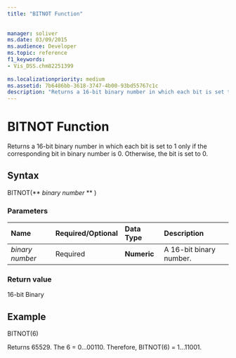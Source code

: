 ```yaml
---
title: "BITNOT Function"
 
 
manager: soliver
ms.date: 03/09/2015
ms.audience: Developer
ms.topic: reference
f1_keywords:
- Vis_DSS.chm82251399
 
ms.localizationpriority: medium
ms.assetid: 7b6486bb-3618-3747-4b00-93bd55767c1c
description: "Returns a 16-bit binary number in which each bit is set to 1 only if the corresponding bit in binary number is 0. Otherwise, the bit is set to 0."
---
```


# BITNOT Function

Returns a 16-bit binary number in which each bit is set to 1 only if the corresponding bit in binary number is 0. Otherwise, the bit is set to 0.
  
## Syntax

BITNOT(** *binary number* ** ) 
  
### Parameters

|**Name**|**Required/Optional**|**Data Type**|**Description**|
|:-----|:-----|:-----|:-----|
| _binary number_ <br/> |Required  <br/> |**Numeric** <br/> |A 16-bit binary number.  <br/> |
   
### Return value

16-bit Binary
  
## Example

BITNOT(6)
  
Returns 65529. The 6 = 0...00110. Therefore, BITNOT(6) = 1...11001.
  

